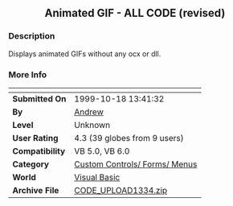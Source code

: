 ﻿<div align="center">

## Animated GIF \- ALL CODE \(revised\)


</div>

### Description

Displays animated GIFs without any ocx or dll.
 
### More Info
 


<span>             |<span>
---                |---
**Submitted On**   |1999-10-18 13:41:32
**By**             |[Andrew](https://github.com/Planet-Source-Code/PSCIndex/blob/master/ByAuthor/andrew.md)
**Level**          |Unknown
**User Rating**    |4.3 (39 globes from 9 users)
**Compatibility**  |VB 5\.0, VB 6\.0
**Category**       |[Custom Controls/ Forms/  Menus](https://github.com/Planet-Source-Code/PSCIndex/blob/master/ByCategory/custom-controls-forms-menus__1-4.md)
**World**          |[Visual Basic](https://github.com/Planet-Source-Code/PSCIndex/blob/master/ByWorld/visual-basic.md)
**Archive File**   |[CODE\_UPLOAD1334\.zip](https://github.com/Planet-Source-Code/andrew-animated-gif-all-code-revised__1-4086/archive/master.zip)








